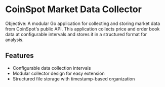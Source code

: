 # CoinSpot Market Data Collector

Objective: A modular Go application for collecting and storing market data from CoinSpot's public API. This application collects price and order book data at configurable intervals and stores it in a structured format for analysis.

## Features

- Configurable data collection intervals
- Modular collector design for easy extension
- Structured file storage with timestamp-based organization